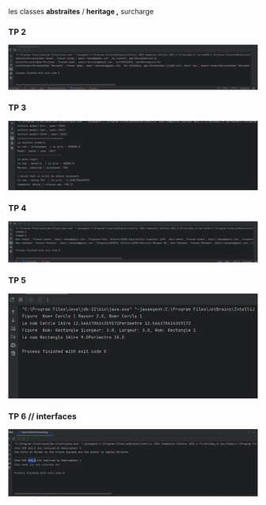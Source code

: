 les classes **abstraites** / **heritage ,** surcharge 

<h3>TP 2</h3>
<img src="tp2.PNG">
<br>

<h3>TP 3</h3>
<img src="tp3.PNG">
<br>

<h3>TP 4</h3>
<img src="tp4.PNG">
<br>

<h3>TP 5</h3>

<img src="tp5.PNG">
<br>

<h3>TP 6 // interfaces</h3>

<img src="tp_6.PNG">
<br>